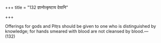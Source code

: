 +++
title = "132 ज्ञानोत्कृष्टाय देयानि"

+++

Offerings for gods and Pitṛs should be given to one who is distinguished by knowledge; for hands smeared with blood are not cleansed by blood.—(132)
